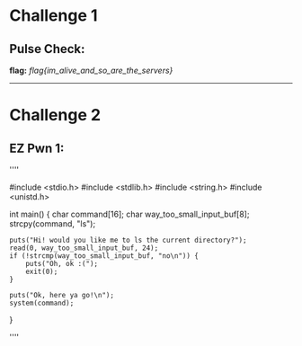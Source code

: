 # Challenge 1

## Pulse Check:

**flag:** *flag{im_alive_and_so_are_the_servers}*

___

# Challenge 2

## EZ Pwn 1:

''''

#include <stdio.h>
#include <stdlib.h>
#include <string.h>
#include <unistd.h>


int main()
{
    char command[16];
    char way_too_small_input_buf[8];
    strcpy(command, "ls");

    puts("Hi! would you like me to ls the current directory?");
    read(0, way_too_small_input_buf, 24);
    if (!strcmp(way_too_small_input_buf, "no\n")) {
        puts("Oh, ok :(");
        exit(0);
    }

    puts("Ok, here ya go!\n");
    system(command);

}

''''
